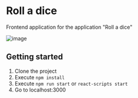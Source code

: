 # Roll a dice
Frontend application for the application "Roll a dice"

![image](https://github.com/acanosa/rolladice-app/assets/13789574/028a330a-35c5-417c-838d-7db6b964d5c9)

## Getting started

1. Clone the project
2. Execute `npm install`
3. Execute `npm run start` or `react-scripts start`
4. Go to localhost:3000
